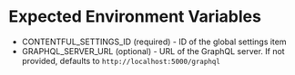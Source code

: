 # Expected Environment Variables

- CONTENTFUL_SETTINGS_ID (required) - ID of the global settings item
- GRAPHQL_SERVER_URL (optional) - URL of the GraphQL server. If not provided, defaults to `http://localhost:5000/graphql`
